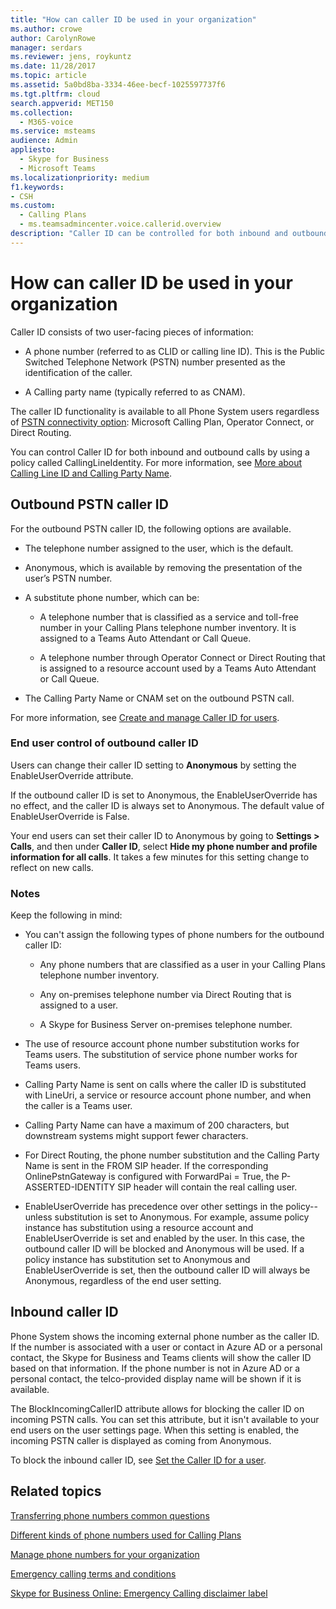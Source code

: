 ```yaml
---
title: "How can caller ID be used in your organization"
ms.author: crowe
author: CarolynRowe
manager: serdars
ms.reviewer: jens, roykuntz
ms.date: 11/28/2017
ms.topic: article
ms.assetid: 5a0bd8ba-3334-46ee-becf-1025597737f6
ms.tgt.pltfrm: cloud
search.appverid: MET150
ms.collection: 
  - M365-voice
ms.service: msteams
audience: Admin
appliesto: 
  - Skype for Business
  - Microsoft Teams
ms.localizationpriority: medium
f1.keywords:
- CSH
ms.custom: 
  - Calling Plans
  - ms.teamsadmincenter.voice.callerid.overview
description: "Caller ID can be controlled for both inbound and outbound calls for Phone System users by using a policy called CallingLineIdentity."
---
```


# How can caller ID be used in your organization

Caller ID consists of two user-facing pieces of information:

- A phone number (referred to as CLID or calling line ID). This is the Public Switched Telephone Network (PSTN) number presented as the identification of the caller.

- A Calling party name (typically referred to as CNAM). 
  
The caller ID functionality is available to all Phone System users regardless of [PSTN connectivity option](pstn-connectivity.md): Microsoft Calling Plan, Operator Connect, or Direct Routing. 
  
You can control Caller ID for both inbound and outbound calls by using a policy called CallingLineIdentity. For more information, see [More about Calling Line ID and Calling Party Name](more-about-calling-line-id-and-calling-party-name.md).

## Outbound PSTN caller ID

For the outbound PSTN caller ID, the following options are available.
  
- The telephone number assigned to the user, which is the default.

- Anonymous, which is available by removing the presentation of the user’s PSTN number.

- A substitute phone number, which can be:

  - A telephone number that is classified as a service and toll-free number in your Calling Plans telephone number inventory. It is assigned to a Teams Auto Attendant or Call Queue.

  - A telephone number through Operator Connect or Direct Routing that is assigned to a resource account used by a Teams Auto Attendant or Call Queue.

- The Calling Party Name or CNAM set on the outbound PSTN call.  

For more information, see [Create and manage Caller ID for users](./caller-id-policies.md).
  
### End user control of outbound caller ID

Users can change their caller ID setting to **Anonymous** by setting the EnableUserOverride attribute.

If the outbound caller ID is set to Anonymous, the EnableUserOverride has no effect, and the caller ID is always set to Anonymous. The default value of EnableUserOverride is False.

Your end users can set their caller ID to Anonymous by going to **Settings > Calls**, and then under **Caller ID**, select **Hide my phone number and profile information for all calls**. It takes a few minutes for this setting change to reflect on new calls. 

### Notes

Keep the following in mind:

- You can't assign the following types of phone numbers for the outbound caller ID:

  - Any phone numbers that are classified as a user in your Calling Plans telephone number inventory.

  - Any on-premises telephone number via Direct Routing that is assigned to a user.

  - A Skype for Business Server on-premises telephone number.

- The use of resource account phone number substitution works for Teams users. The substitution of service phone number works for Teams users.

- Calling Party Name is sent on calls where the caller ID is substituted with LineUri, a service or resource account phone number, and when the caller is a Teams user.

- Calling Party Name can have a maximum of 200 characters, but downstream systems might support fewer characters.

- For Direct Routing, the phone number substitution and the Calling Party Name is sent in the FROM SIP header. If the corresponding OnlinePstnGateway is configured with ForwardPai = True, the P-ASSERTED-IDENTITY SIP header will contain the real calling user.

- EnableUserOverride has precedence over other settings in the policy--unless substitution is set to Anonymous. For example, assume policy instance has substitution using a resource account and EnableUserOverride is set and enabled by the user. In this case, the outbound caller ID will be blocked and Anonymous will be used. If a policy instance has substitution set to Anonymous and EnableUserOverride is set, then the outbound caller ID will always be Anonymous, regardless of the end user setting.

   
## Inbound caller ID

Phone System shows the incoming external phone number as the caller ID. If the number is associated with a user or contact in Azure AD or a personal contact, the Skype for Business and Teams clients will show the caller ID based on that information. If the phone number is not in Azure AD or a personal contact, the telco-provided display name will be shown if it is available.

The BlockIncomingCallerID attribute allows for blocking the caller ID on incoming PSTN calls. You can set this attribute, but it isn't available to your end users on the user settings page. When this setting is enabled, the incoming PSTN caller is displayed as coming from Anonymous.
  
To block the inbound caller ID, see [Set the Caller ID for a user](./set-the-caller-id-for-a-user.md).
  
## Related topics
[Transferring phone numbers common questions](./phone-number-calling-plans/port-order-overview.md)

[Different kinds of phone numbers used for Calling Plans](./different-kinds-of-phone-numbers-used-for-calling-plans.md)

[Manage phone numbers for your organization](/microsoftteams/manage-phone-numbers-for-your-organization)

[Emergency calling terms and conditions](./emergency-calling-terms-and-conditions.md)

[Skype for Business Online: Emergency Calling disclaimer label](https://github.com/MicrosoftDocs/OfficeDocs-SkypeForBusiness/blob/live/Teams/downloads/emergency-calling/emergency-calling-label-(en-us)-(v.1.0).zip?raw=true)

  
